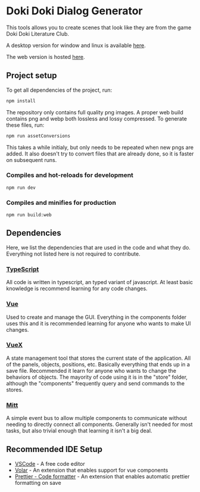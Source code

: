 # Doki Doki Dialog Generator

This tools allows you to create scenes that look like they are from the game Doki Doki Literature Club.

A desktop version for window and linux is available [here](https://github.com/edave64/dddg-desktop-version/releases).

The web version is hosted [here](https://edave64.github.io/Doki-Doki-Dialog-Generator/release/).

## Project setup

To get all dependencies of the project, run:

```sh
npm install
```

The repository only contains full quality png images. A proper web build contains png and webp both lossless and lossy compressed. To generate these files, run:

```sh
npm run assetConversions
```

This takes a while initialy, but only needs to be repeated when new pngs are added. It also doesn't try to convert files that are already done, so it is faster on subsequent runs.

### Compiles and hot-reloads for development

```
npm run dev
```

### Compiles and minifies for production

```
npm run build:web
```

## Dependencies

Here, we list the dependencies that are used in the code and what they do. Everything not listed here is not required to contribute.

### [TypeScript](https://www.typescriptlang.org)

All code is written in typescript, an typed variant of javascript. At least basic knowledge is recommend learning for any code changes.

### [Vue](https://vuejs.org)

Used to create and manage the GUI. Everything in the components folder uses this and it is recommended learning for anyone who wants to make UI changes.

### [VueX](https://vuex.vuejs.org)

A state management tool that stores the current state of the application. All of the panels, objects, positions, etc. Basically everything that ends up in a save file.
Recommended it learn for anyone who wants to change the behaviors of objects.
The mayority of code using it is in the "store" folder, although the "components" frequently query and send commands to the stores.

### [Mitt](https://github.com/developit/mitt)

A simple event bus to allow multiple components to communicate without needing to directly connect all components. Generally isn't needed for most tasks, but also trivial enough that learning it isn't a big deal.

## Recommended IDE Setup

- [VSCode](https://code.visualstudio.com/) - A free code editor
- [Volar](https://marketplace.visualstudio.com/items?itemName=johnsoncodehk.volar) - An extension that enables support for vue components
- [Prettier - Code formatter](https://marketplace.visualstudio.com/items?itemName=esbenp.prettier-vscode) - An extension that enables automatic prettier formatting on save
